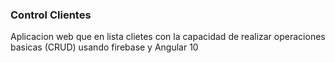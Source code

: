 ### Control Clientes

Aplicacion web que en lista clietes con la capacidad de realizar operaciones basicas (CRUD) usando firebase y Angular 10
